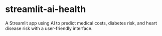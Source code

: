 # streamlit-ai-health
A Streamlit app using AI to predict medical costs, diabetes risk, and heart disease risk with a user-friendly interface.
